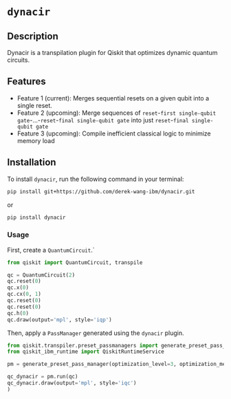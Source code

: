 # `dynacir`

## Description
Dynacir is a transpilation plugin for Qiskit that optimizes dynamic quantum circuits. 

## Features
- Feature 1 (current): Merges sequential resets on a given qubit into a single reset.
- Feature 2 (upcoming): Merge sequences of `reset`-`first single-qubit gate`-...-`reset`-`final single-qubit gate` into just `reset`-`final single-qubit gate`
- Feature 3 (upcoming): Compile inefficient classical logic to minimize memory load

## Installation

To install `dynacir`, run the following command in your terminal:

```bash
pip install git+https://github.com/derek-wang-ibm/dynacir.git
```

or 
```bash
pip install dynacir
```
### Usage

First, create a `QuantumCircuit`.`
```python
from qiskit import QuantumCircuit, transpile

qc = QuantumCircuit(2)
qc.reset(0)
qc.x(0)
qc.cx(0, 1)
qc.reset(0)
qc.reset(0)
qc.h(0)
qc.draw(output='mpl', style='iqp')

```

Then, apply a `PassManager` generated using the `dynacir` plugin.
```python
from qiskit.transpiler.preset_passmanagers import generate_preset_pass_manager
from qiskit_ibm_runtime import QiskitRuntimeService

pm = generate_preset_pass_manager(optimization_level=3, optimization_method="dynacir"

qc_dynacir = pm.run(qc)
qc_dynacir.draw(output='mpl', style='iqc')
)
```
